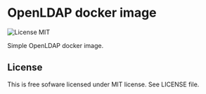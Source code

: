 # OpenLDAP docker image

![License MIT](https://img.shields.io/badge/license-MIT-blue.svg)

Simple OpenLDAP docker image.

## License

This is free sofware licensed under MIT license. See LICENSE file.

